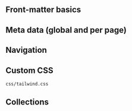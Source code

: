 ## Front-matter basics

## Meta data (global and per page)

## Navigation

## Custom CSS

`css/tailwind.css`

## Collections